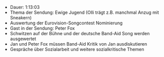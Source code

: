 - Dauer: 1:13:03
- Thema der Sendung: Ewige Jugend (Olli trägt z.B. manchmal Anzug mit Sneakern)
- Auswertung der Eurovision-Songcontest Nominierung
- Gast in der Sendung: Peter Fox
- Schwitzen auf der Bühne und der deutsche Band-Aid Song werden ausgewertet
- Jan und Peter Fox müssen Band-Aid Kritik von Jan ausdiskutieren
- Gespräche über Sozialarbeit und weitere sozialkritische Themen
